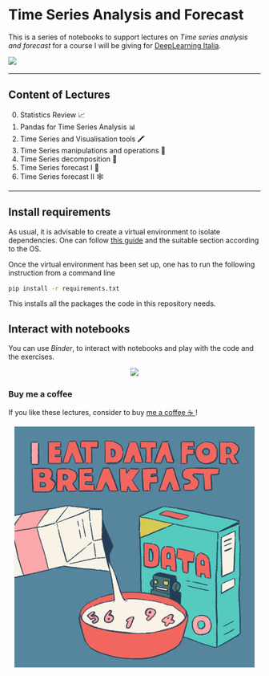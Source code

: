 # Time Series Analysis and Forecast

This is a series of notebooks to support lectures on _Time series analysis and forecast_ for a course I will be giving for [DeepLearning Italia](https://www.deeplearningitalia.com/).

![](https://user-images.githubusercontent.com/49638680/154160268-cf39a1ec-3557-4940-8853-d06fc7a79acf.png)

---

## Content of Lectures

0. Statistics Review 📈
1. Pandas for Time Series Analysis 📊
2. Time Series and Visualisation tools 🖍️
3. Time Series manipulations and operations 🧮
4. Time Series decomposition 🔪
5. Time Series forecast I 🔭
6. Time Series forecast II 🕸️

---

## Install requirements
As usual, it is advisable to create a virtual environment to isolate dependencies.
One can follow [this guide](https://packaging.python.org/guides/installing-using-pip-and-virtual-environments/) and the suitable section according to the OS.

Once the virtual environment has been set up, one has to run the following instruction from a command line

```bash
pip install -r requirements.txt
```
This installs all the packages the code in this repository needs.

## Interact with notebooks

You can use _Binder_, to interact with notebooks and play with the code and the exercises.

<p align="center">
<a href = https://mybinder.org/v2/gh/oscar-defelice/TimeSeries-lectures/HEAD?urlpath=lab> <img src="https://mybinder.org/badge_logo.svg"> </a>
</p>

### Buy me a coffee

If you like these lectures, consider to buy [me a coffee ☕️ ](https://github.com/sponsors/oscar-defelice)!

<p align="center">
<img src="images/breakfast.gif">
</p>
